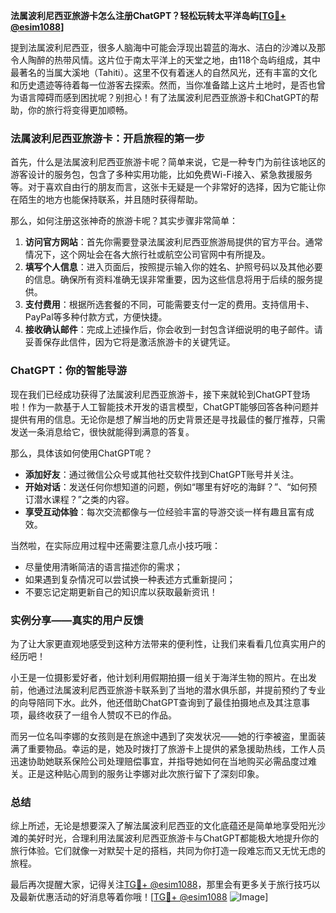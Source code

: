 **法属波利尼西亚旅游卡怎么注册ChatGPT？轻松玩转太平洋岛屿[[TG💪+ @esim1088](https://t.me/s/esim1088)]**

提到法属波利尼西亚，很多人脑海中可能会浮现出碧蓝的海水、洁白的沙滩以及那令人陶醉的热带风情。这片位于南太平洋上的天堂之地，由118个岛屿组成，其中最著名的当属大溪地（Tahiti）。这里不仅有着迷人的自然风光，还有丰富的文化和历史遗迹等待着每一位游客去探索。然而，当你准备踏上这片土地时，是否也曾为语言障碍而感到困扰呢？别担心！有了法属波利尼西亚旅游卡和ChatGPT的帮助，你的旅行将变得更加顺畅。

### 法属波利尼西亚旅游卡：开启旅程的第一步

首先，什么是法属波利尼西亚旅游卡呢？简单来说，它是一种专门为前往该地区的游客设计的服务包，包含了多种实用功能，比如免费Wi-Fi接入、紧急救援服务等。对于喜欢自由行的朋友而言，这张卡无疑是一个非常好的选择，因为它能让你在陌生的地方也能保持联系，并且随时获得帮助。

那么，如何注册这张神奇的旅游卡呢？其实步骤非常简单：

1. **访问官方网站**：首先你需要登录法属波利尼西亚旅游局提供的官方平台。通常情况下，这个网址会在各大旅行社或航空公司官网中有所提及。
2. **填写个人信息**：进入页面后，按照提示输入你的姓名、护照号码以及其他必要的信息。确保所有资料准确无误非常重要，因为这些信息将用于后续的服务提供。
3. **支付费用**：根据所选套餐的不同，可能需要支付一定的费用。支持信用卡、PayPal等多种付款方式，方便快捷。
4. **接收确认邮件**：完成上述操作后，你会收到一封包含详细说明的电子邮件。请妥善保存此信件，因为它将是激活旅游卡的关键凭证。

### ChatGPT：你的智能导游

现在我们已经成功获得了法属波利尼西亚旅游卡，接下来就轮到ChatGPT登场啦！作为一款基于人工智能技术开发的语言模型，ChatGPT能够回答各种问题并提供有用的信息。无论你是想了解当地的历史背景还是寻找最佳的餐厅推荐，只需发送一条消息给它，很快就能得到满意的答复。

那么，具体该如何使用ChatGPT呢？

- **添加好友**：通过微信公众号或其他社交软件找到ChatGPT账号并关注。
- **开始对话**：发送任何你想知道的问题，例如“哪里有好吃的海鲜？”、“如何预订潜水课程？”之类的内容。
- **享受互动体验**：每次交流都像与一位经验丰富的导游交谈一样有趣且富有成效。

当然啦，在实际应用过程中还需要注意几点小技巧哦：
- 尽量使用清晰简洁的语言描述你的需求；
- 如果遇到复杂情况可以尝试换一种表述方式重新提问；
- 不要忘记定期更新自己的知识库以获取最新资讯！

### 实例分享——真实的用户反馈

为了让大家更直观地感受到这种方法带来的便利性，让我们来看看几位真实用户的经历吧！

小王是一位摄影爱好者，他计划利用假期拍摄一组关于海洋生物的照片。在出发前，他通过法属波利尼西亚旅游卡联系到了当地的潜水俱乐部，并提前预约了专业的向导陪同下水。此外，他还借助ChatGPT查询到了最佳拍摄地点及其注意事项，最终收获了一组令人赞叹不已的作品。

而另一位名叫李娜的女孩则是在旅途中遇到了突发状况——她的行李被盗，里面装满了重要物品。幸运的是，她及时拨打了旅游卡上提供的紧急援助热线，工作人员迅速协助她联系保险公司处理赔偿事宜，并指导她如何在当地购买必需品度过难关。正是这种贴心周到的服务让李娜对此次旅行留下了深刻印象。

### 总结

综上所述，无论是想要深入了解法属波利尼西亚的文化底蕴还是简单地享受阳光沙滩的美好时光，合理利用法属波利尼西亚旅游卡与ChatGPT都能极大地提升你的旅行体验。它们就像一对默契十足的搭档，共同为你打造一段难忘而又无忧无虑的旅程。

最后再次提醒大家，记得关注[TG💪+ @esim1088](https://t.me/s/esim1088)，那里会有更多关于旅行技巧以及最新优惠活动的好消息等着你哦！[[TG💪+ @esim1088](https://t.me/s/esim1088) ![Image](https://i.postimg.cc/4NQfJmqS/Snipaste-2025-05-13-00-14-12.png)]
